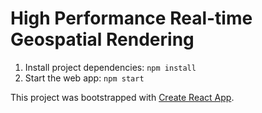 # High Performance Real-time Geospatial Rendering

1. Install project dependencies: `npm install`
1. Start the web app: `npm start`

This project was bootstrapped with [Create React App](https://github.com/facebook/create-react-app).

